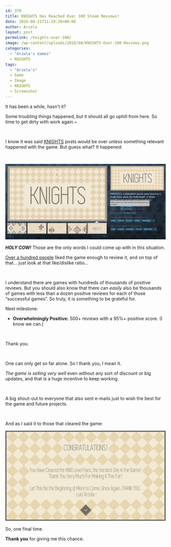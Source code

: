 ```yaml
---
id: 370
title: KNIGHTS Has Reached Over 100 Steam Reviews!
date: 2016-08-21T11:29:28+00:00
author: Arzola
layout: post
permalink: /knights-over-100/
image: /wp-content/uploads/2016/08/KNIGHTS-Over-100-Reviews.png
categories:
  - "Arzola's Games"
  - KNIGHTS
tags:
  - "Arzola's"
  - Game
  - Image
  - KNIGHTS
  - Screenshot
---
```

It has been a while, hasn&#8217;t it?

Some troubling things happened, but it should all go uphill from here. So time to get dirty with work again.~

&nbsp;

I know it was said [KNIGHTS](http://steamcommunity.com/app/476240/) posts would be over unless something relevant happened with the game. But guess what? _It_ happened:

&nbsp;

<a href="/images/posts/2016/08/KNIGHTS-Over-100-Reviews.png" target="_blank" rel="noopener"><img class="aligncenter wp-image-371 size-full" src="/images/posts/2016/08/KNIGHTS-Over-100-Reviews.png" alt=" KNIGHTS Over 100 Reviews"   /></a>

_**HOLY COW!**_ Those are the only words I could come up with in this situation.

[Over a hundred people](http://steamcommunity.com/app/476240/reviews/?filterLanguage=all#scrollTop=0) liked the game enough to review it, and on top of that&#8230; just look at that like/dislike ratio&#8230;

&nbsp;

I understand there are games with hundreds of thousands of positive reviews. But you should also know that there can _easily_ also be thousands of games with less than a dozen positive reviews for each of those &#8220;successful games&#8221;. So truly, it is something to be grateful for.

Next milestone:

  * **Overwhelmingly Positive:** 500+ reviews with a 95%+ positive score. (I know we can.)

&nbsp;

Thank you.

&nbsp;

One can only get so far alone. So I thank you, I mean it.

_The game is selling very well_ even without any sort of discount or big updates, and that is a huge incentive to keep working.

&nbsp;

A big shout-out to everyone that also sent e-mails just to wish the best for the game and future projects.

&nbsp;

And as I said it to those that cleared the game:

[<img class="aligncenter size-full wp-image-372" src="/images/posts/2016/08/Let-this-be-the-beginning-of-more-to-come..jpg" alt="Let this be the beginning of more to come."   />](/images/posts/2016/08/Let-this-be-the-beginning-of-more-to-come..jpg)

So, one final time.

**Thank you** for giving me this chance.

<!-- AddThis Advanced Settings generic via filter on the_content -->

<!-- AddThis Share Buttons generic via filter on the_content -->